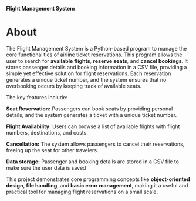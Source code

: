 **Flight Management System**

# About

The Flight Management System is a Python-based program to manage the core functionalities of airline ticket reservations. This program allows the user to search for **available flights**, **reserve seats**, and **cancel bookings**. It stores passenger details and booking information in a CSV file, providing a simple yet effective solution for flight reservations. Each reservation generates a unique ticket number, and the system ensures that no overbooking occurs by keeping track of available seats.



The key features include:

**Seat Reservation:** Passengers can book seats by providing personal details, and the system generates a ticket with a unique ticket number.

**Flight Availability:** Users can browse a list of available flights with flight numbers, destinations, and costs.

**Cancellation:** The system allows passengers to cancel their reservations, freeing up the seat for other travelers.

**Data storage:** Passenger and booking details are stored in a CSV file to make sure the user data is saved 




This project demonstrates core programming concepts like **object-oriented design**, **file handling**, and **basic error management**, making it a useful and practical tool for managing flight reservations on a small scale.

   
